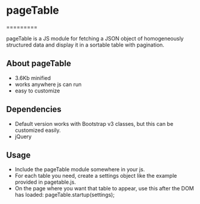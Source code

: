 # pageTable
=========

pageTable is a JS module for fetching a JSON object of homogeneously structured data and display it in a sortable table with pagination.

## About pageTable
  * 3.6Kb minified
  * works anywhere js can run
  * easy to customize

## Dependencies
  * Default version works with Bootstrap v3 classes, but this can be customized easily.
  * jQuery

## Usage
  * Include the pageTable module somewhere in your js.
  * For each table you need, create a settings object like the example provided in pagetable.js.
  * On the page where you want that table to appear, use this after the DOM has loaded:
      pageTable.startup(settings);

